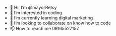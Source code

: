 - 👋 Hi, I’m @mayorBetsy
- 👀 I’m interested in coding
- 🌱 I’m currently learning digital marketing 
- 💞️ I’m looking to collaborate on know how to code
- 📫 How to reach me 09165527157

<!---
mayorBetsy/mayorBetsy is a ✨ special ✨ repository because its `README.md` (this file) appears on your GitHub profile.
You can click the Preview link to take a look at your changes.
--->
